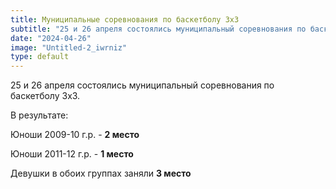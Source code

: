 ```yaml
---
title: Муниципальные соревнования по баскетболу 3х3
subtitle: "25 и 26 апреля состоялись муниципальный соревнования по баскетболу 3х3. В результате: юноши 2009-10 г.р. - 2 место юноши 2011-12 г.р. - 1 место, девушки в обоих группах заняли 3 место."
date: "2024-04-26"
image: "Untitled-2_iwrniz"
type: default
---
```

25 и 26 апреля состоялись муниципальный соревнования по баскетболу 3х3.

В результате:

Юноши 2009-10 г.р. - **2 место**

Юноши 2011-12 г.р. - **1 место**

Девушки в обоих группах заняли **3 место**